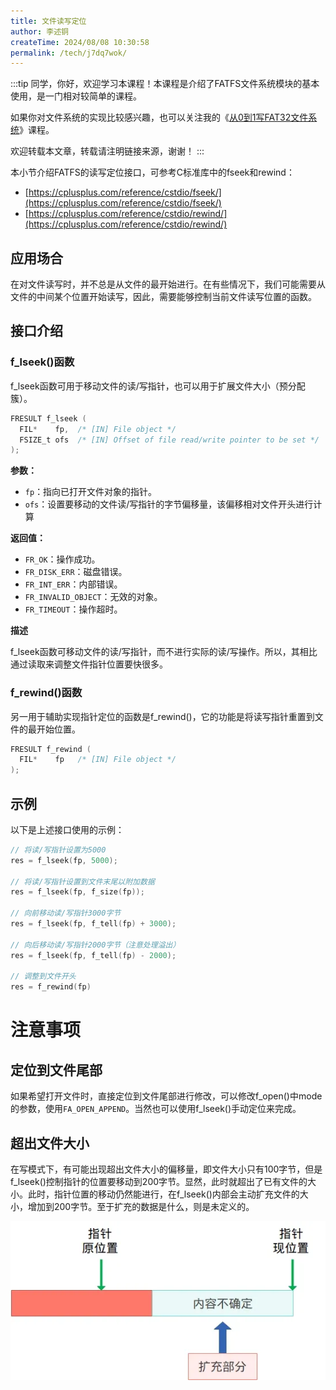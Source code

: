 ```yaml
---
title: 文件读写定位
author: 李述铜
createTime: 2024/08/08 10:30:58
permalink: /tech/j7dq7wok/
---
```

:::tip
同学，你好，欢迎学习本课程！本课程是介绍了FATFS文件系统模块的基本使用，是一门相对较简单的课程。

如果你对文件系统的实现比较感兴趣，也可以关注我的《[从0到1写FAT32文件系统](https://wuptg.xetlk.com/s/VeHie)》课程。

欢迎转载本文章，转载请注明链接来源，谢谢！
:::

本小节介绍FATFS的读写定位接口，可参考C标准库中的fseek和rewind：
* [https://cplusplus.com/reference/cstdio/fseek/](https://cplusplus.com/reference/cstdio/fseek/)
* [https://cplusplus.com/reference/cstdio/rewind/](https://cplusplus.com/reference/cstdio/rewind/)

## 应用场合
在对文件读写时，并不总是从文件的最开始进行。在有些情况下，我们可能需要从文件的中间某个位置开始读写，因此，需要能够控制当前文件读写位置的函数。

## 接口介绍
### f_lseek()函数
f_lseek函数可用于移动文件的读/写指针，也可以用于扩展文件大小（预分配簇）。
```c
FRESULT f_lseek (
  FIL*    fp,  /* [IN] File object */
  FSIZE_t ofs  /* [IN] Offset of file read/write pointer to be set */
);

```
**参数：**

- `fp`：指向已打开文件对象的指针。
- `ofs`：设置要移动的文件读/写指针的字节偏移量，该偏移相对文件开头进行计算

**返回值：**

- `FR_OK`：操作成功。
- `FR_DISK_ERR`：磁盘错误。
- `FR_INT_ERR`：内部错误。
- `FR_INVALID_OBJECT`：无效的对象。
- `FR_TIMEOUT`：操作超时。

**描述**

f_lseek函数可移动文件的读/写指针，而不进行实际的读/写操作。所以，其相比通过读取来调整文件指针位置要快很多。

### f_rewind()函数
另一用于辅助实现指针定位的函数是f_rewind()，它的功能是将读写指针重置到文件的最开始位置。
```c
FRESULT f_rewind (
  FIL*    fp   /* [IN] File object */
);
```
## 示例
以下是上述接口使用的示例：
```c
// 将读/写指针设置为5000
res = f_lseek(fp, 5000);

// 将读/写指针设置到文件末尾以附加数据
res = f_lseek(fp, f_size(fp));

// 向前移动读/写指针3000字节
res = f_lseek(fp, f_tell(fp) + 3000);

// 向后移动读/写指针2000字节（注意处理溢出）
res = f_lseek(fp, f_tell(fp) - 2000);

// 调整到文件开头
res = f_rewind(fp)
```
# 注意事项
## 定位到文件尾部
如果希望打开文件时，直接定位到文件尾部进行修改，可以修改f_open()中mode的参数，使用`FA_OPEN_APPEND`。当然也可以使用f_lseek()手动定位来完成。

## 超出文件大小
在写模式下，有可能出现超出文件大小的偏移量，即文件大小只有100字节，但是f_lseek()控制指针的位置要移动到200字节。显然，此时就超出了已有文件的大小。此时，指针位置的移动仍然能进行，在f_lseek()内部会主动扩充文件的大小，增加到200字节。至于扩充的数据是什么，则是未定义的。

![alt text](../../../../../.vuepress/public/image/docs/notes/tech/fatfs/use/c2/seek/image.png)
